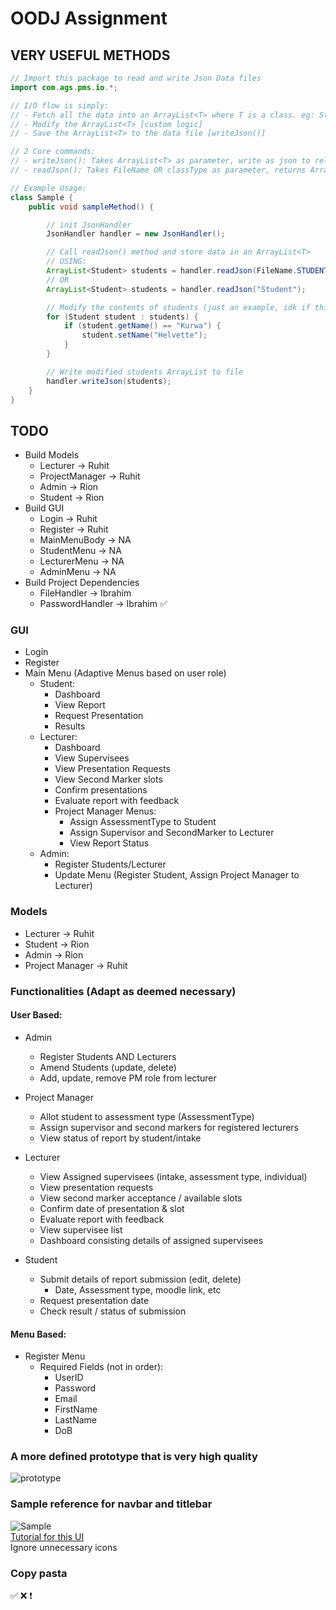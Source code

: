 # OODJ Assignment

## VERY USEFUL METHODS

```java
// Import this package to read and write Json Data files
import com.ags.pms.io.*;

// I/O flow is simply:
// - Fetch all the data into an ArrayList<T> where T is a class. eg: Student, Admin [readJson()]
// - Modify the ArrayList<T> [custom logic]
// - Save the ArrayList<T> to the data file [writeJson()]

// 2 Core commands:
// - writeJson(): Takes ArrayList<T> as parameter, write as json to relavant file. [1 overload]
// - readJson(): Takes FileName OR classType as parameter, returns ArrayList<T>. [2 overloads] 

// Example Usage:
class Sample {
    public void sampleMethod() {

        // init JsonHandler
        JsonHandler handler = new JsonHandler();  

        // Call readJson() method and store data in an ArrayList<T> 
        // USING:
        ArrayList<Student> students = handler.readJson(FileName.STUDENTS); 
        // OR
        ArrayList<Student> students = handler.readJson("Student");

        // Modify the contents of students (just an example, idk if this works)
        for (Student student : students) {
            if (student.getName() == "Kurwa") {
                student.setName("Helvette");
            }
        }

        // Write modified students ArrayList to file
        handler.writeJson(students);
    }
}

```

## TODO
- Build Models
    - Lecturer -> Ruhit
    - ProjectManager -> Ruhit
    - Admin -> Rion
    - Student -> Rion
- Build GUI
    - Login -> Ruhit
    - Register -> Ruhit
    - MainMenuBody -> NA
    - StudentMenu -> NA
    - LecturerMenu -> NA
    - AdminMenu -> NA
- Build Project Dependencies
    - FileHandler -> Ibrahim
    - PasswordHandler -> Ibrahim ✅
    

### GUI
- Login
- Register
- Main Menu (Adaptive Menus based on user role)
    - Student:
        - Dashboard
        - View Report
        - Request Presentation
        - Results
    - Lecturer:
        - Dashboard
        - View Supervisees
        - View Presentation Requests
        - View Second Marker slots
        - Confirm presentations
        - Evaluate report with feedback
        - Project Manager Menus:
            - Assign AssessmentType to Student
            - Assign Supervisor and SecondMarker to Lecturer
            - View Report Status
    - Admin:
        - Register Students/Lecturer
        - Update Menu (Register Student,  Assign Project Manager to Lecturer)


### Models
- Lecturer -> Ruhit
- Student -> Rion
- Admin -> Rion
- Project Manager -> Ruhit

### Functionalities (Adapt as deemed necessary)
#### User Based:
- Admin
    - Register Students AND Lecturers
    - Amend Students (update, delete)
    - Add, update, remove PM role from lecturer

- Project Manager
    - Allot student to assessment type (AssessmentType)
    - Assign supervisor and second markers for registered lecturers
    - View status of report by student/intake

- Lecturer
    - View Assigned supervisees (intake, assessment type, individual)
    - View presentation requests
    - View second marker acceptance / available slots
    - Confirm date of presentation & slot
    - Evaluate report with feedback
    - View supervisee list
    - Dashboard consisting details of assigned supervisees

- Student
    - Submit details of report submission (edit, delete)
        - Date, Assessment type, moodle link, etc
    - Request presentation date
    - Check result / status of submission

#### Menu Based:
- Register Menu
    - Required Fields (not in order): 
        - UserID
        - Password 
        - Email
        - FirstName
        - LastName
        - DoB

### A more defined prototype that is very high quality
![prototype](https://i.imgur.com/WVzjwj1.png)
### Sample reference for navbar and titlebar
![Sample](https://external-content.duckduckgo.com/iu/?u=https%3A%2F%2Fwww.ijraset.com%2Fimages%2Ftext_version_uploads%2Fimag%25201_4136.png&f=1&nofb=1&ipt=5f5bd7f69bd30eba2e928849c826361dad820541aafe46b8ea2f463229e94754&ipo=images)<br>
[Tutorial for this UI](https://youtube.com/playlist?list=PLjrrZBv_CFYQgCFsHTzfIqtypsWF2KBvJ&si=fGg8GQiqHL31PDAO)<br>
Ignore unnecessary icons
### Copy pasta
✅
❌
❗